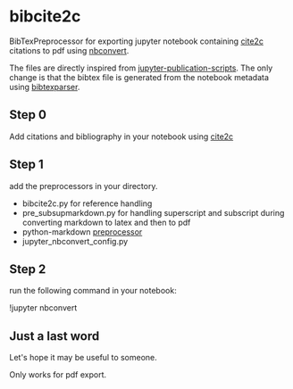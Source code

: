 # bibcite2c
BibTexPreprocessor for exporting jupyter notebook containing [cite2c](https://github.com/takluyver/cite2c) citations to pdf using [nbconvert](https://github.com/jupyter/nbconvert).

The files are directly inspired from [jupyter-publication-scripts](https://github.com/schlaicha/jupyter-publication-scripts). The only change is that the bibtex file is generated from the notebook metadata using [bibtexparser](https://github.com/sciunto-org/python-bibtexparser).

## Step 0
Add citations and bibliography in your notebook using [cite2c](https://github.com/takluyver/cite2c) 

## Step 1
add the preprocessors in your directory. 
- bibcite2c.py for reference handling
- pre_subsupmarkdown.py for handling superscript and subscript during converting markdown to latex and then to pdf
- python-markdown [preprocessor](https://github.com/ipython-contrib/jupyter_contrib_nbextensions/blob/master/src/jupyter_contrib_nbextensions/nbconvert_support/pre_pymarkdown.py)
- jupyter_nbconvert_config.py 

## Step 2
run the following command in your notebook:   

!jupyter nbconvert   

## Just a last word 
Let's hope it may be useful to someone. 

Only works for pdf export.


